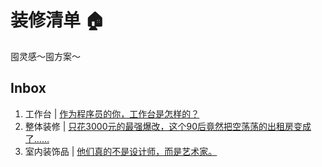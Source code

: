 # 装修清单 🏠

囤灵感～囤方案～

## Inbox 

1. 工作台 | [作为程序员的你，工作台是怎样的？](https://www.zhihu.com/question/49011925/answer/376401344)
1. 整体装修 | [只花3000元的最强爆改，这个90后竟然把空荡荡的出租房变成了……](https://mp.weixin.qq.com/s?__biz=MzA4NTg5MjMxNQ==&mid=403150433&idx=1&sn=6d30e10f62694b787436c50ea6d4c679&scene=2&srcid=1226tEgWsJEEQLy7FVWkuyiu&from=timeline&isappinstalled=0#wechat_redirect%20%E6%AF%8F%E6%AC%A1%E9%83%BD%E5%8F%AF%E4%BB%A5%E5%B0%9D%E8%AF%95%E4%B8%8D%E5%90%8C%E7%9A%84%E9%A3%8E%E6%A0%BC)
1. 室内装饰品 | [他们真的不是设计师，而是艺术家。](https://mp.weixin.qq.com/s?__biz=MjM5ODc2MzA4MQ==&mid=1045449048&idx=2&sn=f8797431039b012ea95dcfa85ac2f15e&scene=2&srcid=0103cfxyCelJSARkcHVOXBm2&from=timeline&isappinstalled=0)
